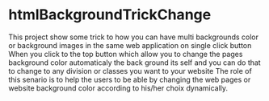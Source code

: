 # htmlBackgroundTrickChange
This project show some trick to how you can have multi backgrounds color or background images in the same web application on single click button
When you click to the top button which allow you to change the pages background color automaticaly the back ground its self and you can do that to change to any division or classes you want to your website
The role of this senario is to help the users to be able by changing the web pages or website background color according to his/her choix dynamically.
